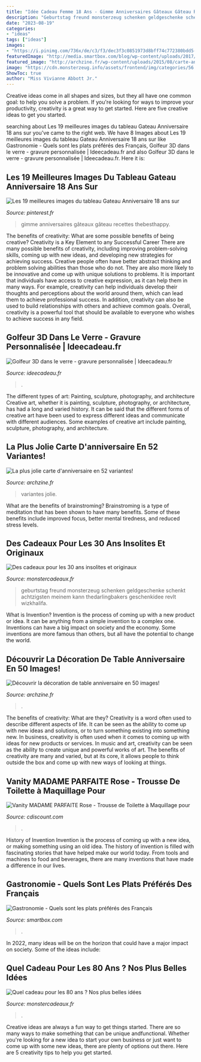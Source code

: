 ```yaml
---
title: "Idée Cadeau Femme 18 Ans - Gimme Anniversaires Gâteaux Gâteau Recettes Thebesthappy"
description: "Geburtstag freund monsterzeug schenken geldgeschenke schenkt achtzigsten meinem kann thedarlingbakers geschenkidee revlt wizkhalifa"
date: "2023-08-19"
categories:
- "ideas"
tags: ["ideas"]
images:
- "https://i.pinimg.com/736x/de/c3/f3/dec3f3c0851973d8bff74c772380bdd5--th-birthday-cakes-birthday-cake-recipes.jpg"
featuredImage: "http://media.smartbox.com/blog/wp-content/uploads/2017/11/03170033/plats-pr%C3%A9f%C3%A9r%C3%A9s-des-francais.jpg"
featured_image: "http://archzine.fr/wp-content/uploads/2015/08/carte-annivarsaire-40-carte-d-anniversaire-à-faire-soi-meme-carte-coloré-anniversaire-parent.jpg"
image: "https://cdn.monsterzeug.info/assets/frontend/img/categories/56.jpg"
ShowToc: true
author: "Miss Vivianne Abbott Jr."
---
```



Creative ideas come in all shapes and sizes, but they all have one common goal: to help you solve a problem. If you're looking for ways to improve your productivity, creativity is a great way to get started. Here are five creative ideas to get you started.

	

		
searching about Les 19 meilleures images du tableau Gateau Anniversaire 18 ans sur you've came to the right web. We have 8 Images about Les 19 meilleures images du tableau Gateau Anniversaire 18 ans sur like Gastronomie - Quels sont les plats préférés des Français, Golfeur 3D dans le verre - gravure personnalisée | Ideecadeau.fr and also Golfeur 3D dans le verre - gravure personnalisée | Ideecadeau.fr. Here it is:
		
    
## Les 19 Meilleures Images Du Tableau Gateau Anniversaire 18 Ans Sur

<img loading=lazy src="https://i.pinimg.com/736x/de/c3/f3/dec3f3c0851973d8bff74c772380bdd5--th-birthday-cakes-birthday-cake-recipes.jpg" onerror="this.onerror=null;this.src='https://tse3.mm.bing.net/th?id=OIP.5M5tn8Q79t71BtD5WSS9tAHaLU&amp;pid=15.1';" alt="Les 19 meilleures images du tableau Gateau Anniversaire 18 ans sur">

_Source: pinterest.fr_

>gimme anniversaires gâteaux gâteau recettes thebesthappy. 

	

The benefits of creativity: What are some possible benefits of being creative?
Creativity is a Key Element to any Successful Career
There are many possible benefits of creativity, including improving problem-solving skills, coming up with new ideas, and developing new strategies for achieving success. Creative people often have better abstract thinking and problem solving abilities than those who do not. They are also more likely to be innovative and come up with unique solutions to problems. It is important that individuals have access to creative expression, as it can help them in many ways. For example, creativity can help individuals develop their thoughts and perceptions about the world around them, which can lead them to achieve professional success. In addition, creativity can also be used to build relationships with others and achieve common goals. Overall, creativity is a powerful tool that should be available to everyone who wishes to achieve success in any field.

    
## Golfeur 3D Dans Le Verre - Gravure Personnalisée | Ideecadeau.fr

<img loading=lazy src="https://www.ideecadeau.fr/media/catalog/product/cache/3/small_image/1104x/9df78eab33525d08d6e5fb8d27136e95/g/o/golfeur-3d-dans-le-verre-gravure-personnalisee-ideecadeau-fr_4097-a579f340.jpg" onerror="this.onerror=null;this.src='https://tse3.mm.bing.net/th?id=OIP.s9PXTG4dleyCvpZh81hHuAHaHa&amp;pid=15.1';" alt="Golfeur 3D dans le verre - gravure personnalisée | Ideecadeau.fr">

_Source: ideecadeau.fr_

>. 

	

The different types of art: Painting, sculpture, photography, and architecture
Creative art, whether it is painting, sculpture, photography, or architecture, has had a long and varied history. It can be said that the different forms of creative art have been used to express different ideas and communicate with different audiences. Some examples of creative art include painting, sculpture, photography, and architecture.

    
## La Plus Jolie Carte D&#039;anniversaire En 52 Variantes!

<img loading=lazy src="http://archzine.fr/wp-content/uploads/2015/08/carte-annivarsaire-40-carte-d-anniversaire-à-faire-soi-meme-carte-coloré-anniversaire-parent.jpg" onerror="this.onerror=null;this.src='https://tse1.mm.bing.net/th?id=OIP.vzlkv8sadr7OYmzqy30wTgHaJ3&amp;pid=15.1';" alt="La plus jolie carte d&#039;anniversaire en 52 variantes!">

_Source: archzine.fr_

>variantes jolie. 

	

What are the benefits of brainstroming?
Brainstroming is a type of meditation that has been shown to have many benefits. Some of these benefits include improved focus, better mental tiredness, and reduced stress levels.

    
## Des Cadeaux Pour Les 30 Ans Insolites Et Originaux

<img loading=lazy src="https://cdn.monsterzeug.info/assets/frontend/img/categories/56.jpg" onerror="this.onerror=null;this.src='https://tse1.mm.bing.net/th?id=OIP.Pd3fpfVsUdwmRCoSUXs7_wHaDt&amp;pid=15.1';" alt="Des cadeaux pour les 30 ans insolites et originaux">

_Source: monstercadeaux.fr_

>geburtstag freund monsterzeug schenken geldgeschenke schenkt achtzigsten meinem kann thedarlingbakers geschenkidee revlt wizkhalifa. 

	

What is Invention?
Invention is the process of coming up with a new product or idea. It can be anything from a simple invention to a complex one. Inventions can have a big impact on society and the economy. Some inventions are more famous than others, but all have the potential to change the world.

    
## Découvrir La Décoration De Table Anniversaire En 50 Images!

<img loading=lazy src="https://archzine.fr/wp-content/uploads/2015/08/2-deco-anniversaire-30-ans-comment-decorer-la-table-d-anniversaire-adulte-voici-une-idée-pour-gateau6.jpg" onerror="this.onerror=null;this.src='https://tse4.mm.bing.net/th?id=OIP.i7lRixhnvlaWES2LEY8JcQHaKh&amp;pid=15.1';" alt="Découvrir la décoration de table anniversaire en 50 images!">

_Source: archzine.fr_

>. 

	

The benefits of creativity: What are they?
Creativity is a word often used to describe different aspects of life. It can be seen as the ability to come up with new ideas and solutions, or to turn something existing into something new. In business, creativity is often used when it comes to coming up with ideas for new products or services. In music and art, creativity can be seen as the ability to create unique and powerful works of art. The benefits of creativity are many and varied, but at its core, it allows people to think outside the box and come up with new ways of looking at things.

    
## Vanity MADAME PARFAITE Rose - Trousse De Toilette à Maquillage Pour

<img loading=lazy src="https://i2.cdscdn.com/pdt2/3/4/1/1/1200x1200/der3662034035341/rw/vanity-madame-parfaite-rose-trousse-de-toilette.jpg" onerror="this.onerror=null;this.src='https://tse2.mm.bing.net/th?id=OIP.9syphwyJ3x8X7NVR-84qbwHaHa&amp;pid=15.1';" alt="Vanity MADAME PARFAITE Rose - Trousse de Toilette à Maquillage pour">

_Source: cdiscount.com_

>. 

	

History of Invention
Invention is the process of coming up with a new idea, or making something using an old idea. The history of invention is filled with fascinating stories that have helped make our world today. From tools and machines to food and beverages, there are many inventions that have made a difference in our lives.

    
## Gastronomie - Quels Sont Les Plats Préférés Des Français

<img loading=lazy src="http://media.smartbox.com/blog/wp-content/uploads/2017/11/03170033/plats-pr%C3%A9f%C3%A9r%C3%A9s-des-francais.jpg" onerror="this.onerror=null;this.src='https://tse1.mm.bing.net/th?id=OIP.j7wyv80Vac60WdA6rkwM0gHaEK&amp;pid=15.1';" alt="Gastronomie - Quels sont les plats préférés des Français">

_Source: smartbox.com_

>. 

	

In 2022, many ideas will be on the horizon that could have a major impact on society. Some of the ideas include: 

    
## Quel Cadeau Pour Les 80 Ans ? Nos Plus Belles Idées

<img loading=lazy src="https://cdn.monsterzeug.info/assets/frontend/img/categories/227.jpg" onerror="this.onerror=null;this.src='https://tse1.mm.bing.net/th?id=OIP.OaPmyez21NN2rBUZkPIPZAHaDt&amp;pid=15.1';" alt="Quel cadeau pour les 80 ans ? Nos plus belles idées">

_Source: monstercadeaux.fr_

>. 

	

Creative ideas are always a fun way to get things started. There are so many ways to make something that can be unique andfunctional. Whether you're looking for a new idea to start your own business or just want to come up with some new ideas, there are plenty of options out there. Here are 5 creativity tips to help you get started.

